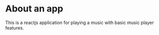 # About an app
This is a reactjs  application for playing a music with basic music player features. 

